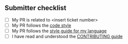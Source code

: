 ## Submitter checklist

- [ ] My PR is related to \<insert ticket number>
- [ ] My PR follows the [code style](https://github.com/haskellfoundation/HaskellSchool/blob/development/style/code.md)
- [ ] My PR follows the [style guide for my language](https://github.com/haskellfoundation/HaskellSchool/tree/development/style)
- [ ] I have read and understood the [CONTRIBUTING guide](https://github.com/haskellfoundation/HaskellSchool/blob/development/CONTRIBUTING.md)

